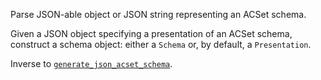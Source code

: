 Parse JSON-able object or JSON string representing an ACSet schema.

Given a JSON object specifying a presentation of an ACSet schema, construct a schema object: either a `Schema` or, by default, a `Presentation`.

Inverse to [`generate_json_acset_schema`](@ref).
